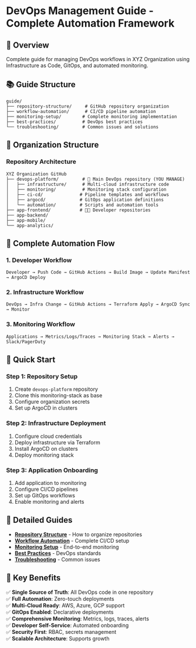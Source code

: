 # DevOps Management Guide - Complete Automation Framework

## 🎯 Overview
Complete guide for managing DevOps workflows in XYZ Organization using Infrastructure as Code, GitOps, and automated monitoring.

## 📚 Guide Structure
```
guide/
├── repository-structure/     # GitHub repository organization
├── workflow-automation/      # CI/CD pipeline automation  
├── monitoring-setup/        # Complete monitoring implementation
├── best-practices/          # DevOps best practices
└── troubleshooting/         # Common issues and solutions
```

## 🏢 Organization Structure

### Repository Architecture
```
XYZ Organization GitHub
├── devops-platform/         # 🔧 Main DevOps repository (YOU MANAGE)
│   ├── infrastructure/      # Multi-cloud infrastructure code
│   ├── monitoring/          # Monitoring stack configuration
│   ├── ci-cd/              # Pipeline templates and workflows
│   ├── argocd/             # GitOps application definitions
│   └── automation/         # Scripts and automation tools
├── app-frontend/           # 👨‍💻 Developer repositories
├── app-backend/            
├── app-mobile/             
└── app-analytics/          
```

## 🔄 Complete Automation Flow

### 1. Developer Workflow
```mermaid
Developer → Push Code → GitHub Actions → Build Image → Update Manifest → ArgoCD Deploy
```

### 2. Infrastructure Workflow  
```mermaid
DevOps → Infra Change → GitHub Actions → Terraform Apply → ArgoCD Sync → Monitor
```

### 3. Monitoring Workflow
```mermaid
Applications → Metrics/Logs/Traces → Monitoring Stack → Alerts → Slack/PagerDuty
```

## 🚀 Quick Start

### Step 1: Repository Setup
1. Create `devops-platform` repository
2. Clone this monitoring-stack as base
3. Configure organization secrets
4. Set up ArgoCD in clusters

### Step 2: Infrastructure Deployment
1. Configure cloud credentials
2. Deploy infrastructure via Terraform
3. Install ArgoCD on clusters
4. Deploy monitoring stack

### Step 3: Application Onboarding
1. Add application to monitoring
2. Configure CI/CD pipelines
3. Set up GitOps workflows
4. Enable monitoring and alerts

## 📖 Detailed Guides

- **[Repository Structure](repository-structure/)** - How to organize repositories
- **[Workflow Automation](workflow-automation/)** - Complete CI/CD setup
- **[Monitoring Setup](monitoring-setup/)** - End-to-end monitoring
- **[Best Practices](best-practices/)** - DevOps standards
- **[Troubleshooting](troubleshooting/)** - Common issues

## 🎯 Key Benefits

✅ **Single Source of Truth**: All DevOps code in one repository  
✅ **Full Automation**: Zero-touch deployments  
✅ **Multi-Cloud Ready**: AWS, Azure, GCP support  
✅ **GitOps Enabled**: Declarative deployments  
✅ **Comprehensive Monitoring**: Metrics, logs, traces, alerts  
✅ **Developer Self-Service**: Automated onboarding  
✅ **Security First**: RBAC, secrets management  
✅ **Scalable Architecture**: Supports growth